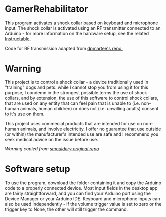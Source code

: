 # GamerRehabilitator
This program activates a shock collar based on keyboard and microphone input.
The shock collar is activated using an RF transmitter connected to an Arduino - for more information on the hardware setup, see the related [Instructable.](https://www.instructables.com/Gamer-Rehabilitator)

Code for RF transmission adapted from [dpmartee's repo.](https://github.com/dpmartee/arduino-shock-collar)

# Warning
This project is to control a shock collar - a device traditionally used in "training" dogs and pets. while I cannot stop you from using it for this purpose, I condemn in the strongest possible terms the use of shock collars, and by extension, the use of this software to control shock collars, that are used on any entity that can feel pain that is unable to (i.e. non-human animals, human children) or does not (i.e. unwilling adults) consent to it's use on them.

This project uses commecial products that are intended for use on non-human animals, and involve electricity. I offer no guarantee that use outside (or within) the manufacturer's intended use are safe and I recommend you seek medical advice on the issue before use.

*Warning copied from [smouldery original repo](https://github.com/smouldery/shock-collar-control)*

# Software setup
To use the program, download the folder containing it and copy the Arduino code to a properly connected device.
Most input fields in the desktop app are fairly straightforward, and you can find your Arduino port using the Device Manager or your Arduino IDE.
Keyboard and microphone inputs can also be used independently - if the volume trigger value is set to zero or the trigger key to None, the other will still trigger the command.
